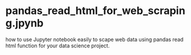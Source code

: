 # pandas_read_html_for_web_scraping.jpynb
how to use Jupyter notebook easily to scape web data using pandas read html function for your data science project. 
